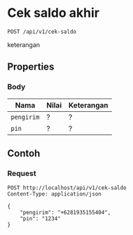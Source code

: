 # Cek saldo akhir
```http
POST /api/v1/cek-saldo
```
keterangan
## Properties
### Body
Nama  | Nilai | Keterangan
--- | --- | ---
<code>pengirim</code> | ? | ?
<code>pin</code> | ? | ?

## Contoh

### Request
```http
POST http://localhost/api/v1/cek-saldo
Content-Type: application/json

{
    "pengirim": "+6281935155404",
    "pin": "1234"
}
```
